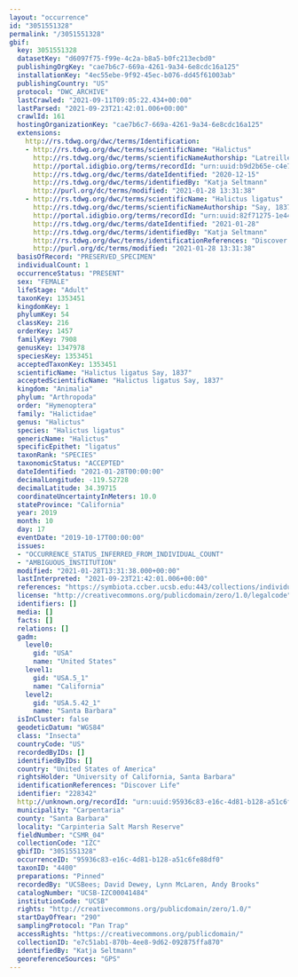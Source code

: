 ```yaml
---
layout: "occurrence"
id: "3051551328"
permalink: "/3051551328"
gbif:
  key: 3051551328
  datasetKey: "d6097f75-f99e-4c2a-b8a5-b0fc213ecbd0"
  publishingOrgKey: "cae7b6c7-669a-4261-9a34-6e8cdc16a125"
  installationKey: "4ec55ebe-9f92-45ec-b076-dd45f61003ab"
  publishingCountry: "US"
  protocol: "DWC_ARCHIVE"
  lastCrawled: "2021-09-11T09:05:22.434+00:00"
  lastParsed: "2021-09-23T21:42:01.006+00:00"
  crawlId: 161
  hostingOrganizationKey: "cae7b6c7-669a-4261-9a34-6e8cdc16a125"
  extensions:
    http://rs.tdwg.org/dwc/terms/Identification:
    - http://rs.tdwg.org/dwc/terms/scientificName: "Halictus"
      http://rs.tdwg.org/dwc/terms/scientificNameAuthorship: "Latreille, 1804"
      http://portal.idigbio.org/terms/recordId: "urn:uuid:b9d2b65e-c4e7-418d-a889-020d3934aa6e"
      http://rs.tdwg.org/dwc/terms/dateIdentified: "2020-12-15"
      http://rs.tdwg.org/dwc/terms/identifiedBy: "Katja Seltmann"
      http://purl.org/dc/terms/modified: "2021-01-28 13:31:38"
    - http://rs.tdwg.org/dwc/terms/scientificName: "Halictus ligatus"
      http://rs.tdwg.org/dwc/terms/scientificNameAuthorship: "Say, 1837"
      http://portal.idigbio.org/terms/recordId: "urn:uuid:82f71275-1e44-471a-81aa-8e1d581cfb8f"
      http://rs.tdwg.org/dwc/terms/dateIdentified: "2021-01-28"
      http://rs.tdwg.org/dwc/terms/identifiedBy: "Katja Seltmann"
      http://rs.tdwg.org/dwc/terms/identificationReferences: "Discover Life"
      http://purl.org/dc/terms/modified: "2021-01-28 13:31:38"
  basisOfRecord: "PRESERVED_SPECIMEN"
  individualCount: 1
  occurrenceStatus: "PRESENT"
  sex: "FEMALE"
  lifeStage: "Adult"
  taxonKey: 1353451
  kingdomKey: 1
  phylumKey: 54
  classKey: 216
  orderKey: 1457
  familyKey: 7908
  genusKey: 1347978
  speciesKey: 1353451
  acceptedTaxonKey: 1353451
  scientificName: "Halictus ligatus Say, 1837"
  acceptedScientificName: "Halictus ligatus Say, 1837"
  kingdom: "Animalia"
  phylum: "Arthropoda"
  order: "Hymenoptera"
  family: "Halictidae"
  genus: "Halictus"
  species: "Halictus ligatus"
  genericName: "Halictus"
  specificEpithet: "ligatus"
  taxonRank: "SPECIES"
  taxonomicStatus: "ACCEPTED"
  dateIdentified: "2021-01-28T00:00:00"
  decimalLongitude: -119.52728
  decimalLatitude: 34.39715
  coordinateUncertaintyInMeters: 10.0
  stateProvince: "California"
  year: 2019
  month: 10
  day: 17
  eventDate: "2019-10-17T00:00:00"
  issues:
  - "OCCURRENCE_STATUS_INFERRED_FROM_INDIVIDUAL_COUNT"
  - "AMBIGUOUS_INSTITUTION"
  modified: "2021-01-28T13:31:38.000+00:00"
  lastInterpreted: "2021-09-23T21:42:01.006+00:00"
  references: "https://symbiota.ccber.ucsb.edu:443/collections/individual/index.php?occid=228342"
  license: "http://creativecommons.org/publicdomain/zero/1.0/legalcode"
  identifiers: []
  media: []
  facts: []
  relations: []
  gadm:
    level0:
      gid: "USA"
      name: "United States"
    level1:
      gid: "USA.5_1"
      name: "California"
    level2:
      gid: "USA.5.42_1"
      name: "Santa Barbara"
  isInCluster: false
  geodeticDatum: "WGS84"
  class: "Insecta"
  countryCode: "US"
  recordedByIDs: []
  identifiedByIDs: []
  country: "United States of America"
  rightsHolder: "University of California, Santa Barbara"
  identificationReferences: "Discover Life"
  identifier: "228342"
  http://unknown.org/recordId: "urn:uuid:95936c83-e16c-4d81-b128-a51c6fe88df0"
  municipality: "Carpentaria"
  county: "Santa Barbara"
  locality: "Carpinteria Salt Marsh Reserve"
  fieldNumber: "CSMR_04"
  collectionCode: "IZC"
  gbifID: "3051551328"
  occurrenceID: "95936c83-e16c-4d81-b128-a51c6fe88df0"
  taxonID: "4400"
  preparations: "Pinned"
  recordedBy: "UCSBees; David Dewey, Lynn McLaren, Andy Brooks"
  catalogNumber: "UCSB-IZC00041484"
  institutionCode: "UCSB"
  rights: "http://creativecommons.org/publicdomain/zero/1.0/"
  startDayOfYear: "290"
  samplingProtocol: "Pan Trap"
  accessRights: "https://creativecommons.org/publicdomain/"
  collectionID: "e7c51ab1-870b-4ee8-9d62-092875ffa870"
  identifiedBy: "Katja Seltmann"
  georeferenceSources: "GPS"
---
```

